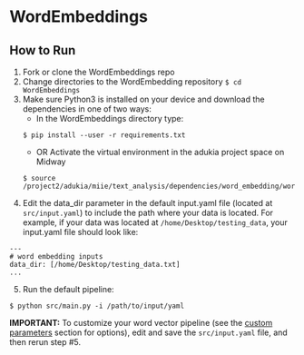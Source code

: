 # WordEmbeddings

## How to Run
1. Fork or clone the WordEmbeddings repo
2. Change directories to the WordEmbedding repository `$ cd WordEmbeddings`
3. Make sure Python3 is installed on your device and download the dependencies in one of two ways:
    - In the WordEmbeddings directory type:
    ```
    $ pip install --user -r requirements.txt
    ```
    - OR Activate the virtual environment in the adukia project space on Midway
    ```
    $ source /project2/adukia/miie/text_analysis/dependencies/word_embedding/word_embedding/bin/activate
    ```
3. Edit the data_dir parameter in the default input.yaml file (located at `src/input.yaml`) to include the path where your data is located. For example, if your data was located at `/home/Desktop/testing_data`, your input.yaml file should look like:
```
---
# word embedding inputs
data_dir: [/home/Desktop/testing_data.txt]
...
```
5. Run the default pipeline:
  ```
  $ python src/main.py -i /path/to/input/yaml
  ```
**IMPORTANT:** To customize your word vector pipeline (see the [custom parameters](https://github.com/miielab/miienlp/blob/main/documentation/developer_documentation/wordEmbeddings.md) section for options), edit and save the `src/input.yaml` file, and then rerun step #5. 
